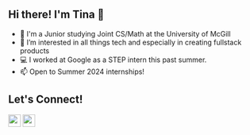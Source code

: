 ## Hi there! I'm Tina 👋 
- 🏫 I'm a Junior studying Joint CS/Math at the University of McGill
- 👀 I’m interested in all things tech and especially in creating fullstack products
- 💻 I worked at Google as a STEP intern this past summer.
- 📫 Open to Summer 2024 internships!

## Let's Connect!
[<img src="https://img.shields.io/badge/LinkedIn-2867B2?style=flat-square&logo=linkedin&labelColor=2867B2" height="25" />](https://www.linkedin.com/in/tina-liang-617406156/)
[<img src = "https://img.shields.io/badge/Microsoft_Outlook-0078D4?style=for-the-badge&logo=microsoft-outlook&logoColor=white" height="25"/>](mailto:tina.liang@mail.mcgill.ca)
